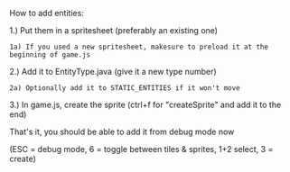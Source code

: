 How to add entities:

1.) Put them in a spritesheet (preferably an existing one)

	1a) If you used a new spritesheet, makesure to preload it at the beginning of game.js
	
2.) Add it to EntityType.java (give it a new type  number)

	2a) Optionally add it to STATIC_ENTITIES if it won't move
	
3.) In game.js, create the sprite (ctrl+f for "createSprite" and add it to the end)

That's it, you should be able to add it from debug mode now

(ESC = debug mode, 6 = toggle between tiles & sprites, 1+2 select, 3 = create)
